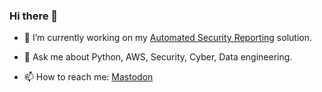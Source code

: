 ### Hi there 👋

- 🔭 I’m currently working on my [Automated Security Reporting](https://github.com/massyn/automated-security-reporting) solution.

- 💬 Ask me about Python, AWS, Security, Cyber, Data engineering.
- 📫 How to reach me: [Mastodon](https://aus.social/@massyn)
